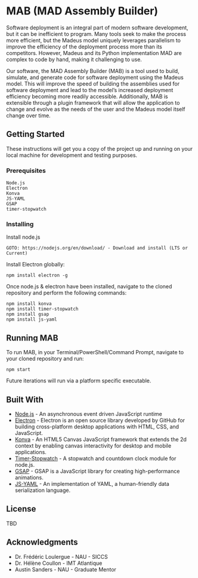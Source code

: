 # MAB (MAD Assembly Builder)

Software deployment is an integral part of modern software development, but it can be inefficient to program. Many tools seek to make the process more efficient, but the Madeus model uniquely leverages parallelism to improve the efficiency of the deployment process more than its competitors. However, Madeus and its Python implementation MAD are complex to code by hand, making it challenging to use.

Our software, the MAD Assembly Builder (MAB) is a tool used to build, simulate, and generate code for software deployment using the Madeus model. This will improve the speed of building the assemblies used for software deployment and lead to the model’s increased deployment efficiency becoming more readily accessible. Additionally, MAB is extensible through a plugin framework that will allow the application to change and evolve as the needs of the user and the Madeus model itself change over time.

## Getting Started

These instructions will get you a copy of the project up and running on your local machine for development and testing purposes.

### Prerequisites

```
Node.js
Electron
Konva
JS-YAML
GSAP
timer-stopwatch
```

### Installing

Install node.js

```
GOTO: https://nodejs.org/en/download/ - Download and install (LTS or Current)
```

Install Electron globally:

```
npm install electron -g
```

Once node.js & electron have been installed, navigate to the cloned repository and perform the following commands:

```
npm install konva
npm install timer-stopwatch
npm install gsap
npm install js-yaml
```

## Running MAB

To run MAB, in your Terminal/PowerShell/Command Prompt, navigate to your cloned repository and run:

```
npm start
```

Future iterations will run via a platform specific executable.

## Built With

* [Node.js](https://nodejs.org/en/) - An asynchronous event driven JavaScript runtime
* [Electron](https://electronjs.org/) - Electron is an open source library developed by GitHub for building cross-platform desktop applications with HTML, CSS, and JavaScript.
* [Konva](https://rometools.github.io/rome/) - An HTML5 Canvas JavaScript framework that extends the 2d context by enabling canvas interactivity for desktop and mobile applications.
* [Timer-Stopwatch](https://www.npmjs.com/package/timer-stopwatch) - A stopwatch and countdown clock module for node.js.
* [GSAP](https://www.npmjs.com/package/gsap) - GSAP is a JavaScript library for creating high-performance animations.
* [JS-YAML](https://github.com/nodeca/js-yaml) - An implementation of YAML, a human-friendly data serialization language.

## License

TBD

## Acknowledgments

* Dr. Frédéric Loulergue - NAU - SICCS
* Dr. Hélène Coullon - IMT Atlantique
* Austin Sanders - NAU - Graduate Mentor
